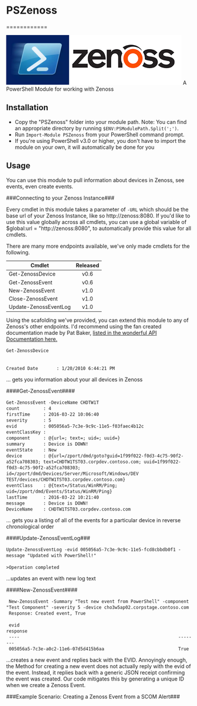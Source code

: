 # PSZenoss
============


<img class="alignnone wp-image-2172 size-large" src="https://raw.githubusercontent.com/1RedOne/PSZenoss/master/img/Zenoss_logo_new.png"/>
A PowerShell Module for working with Zenoss

Installation
------------
 * Copy the "PSZenoss" folder into your module path. Note: You can find an
appropriate directory by running `$ENV:PSModulePath.Split(';')`.
 * Run `Import-Module PSZenoss` from your PowerShell command prompt.
 * If you're using PowerShell v3.0 or higher, you don't have to import the module on your own, it will automatically be done for you

 Usage
 -----
 
 You can use this module to pull information about devices in Zenoss, see events, even create events.
 
###Connecting to your Zenoss Instance###

Every cmdlet in this module takes a parameter of `-URL` which should be the base url of your Zenoss Instance, like so http://zenoss:8080.  If you'd like to use this value globally across all cmdlets, you can use a global variable of $global:url = "http://zenoss:8080", to automatically provide this value for all cmdlets.

There are many more endpoints available, we've only made cmdlets for the following.

| Cmdlet        | Released      |
| ------------- |:-------------:|
| Get-ZenossDevice      | v0.6    |
| Get-ZenossEvent | v0.6      | 
| New-ZenossEvent | v1.0 |
| Close-ZenossEvent      | v1.0 |
| Update-ZenossEventLog | v1.0 |

Using the scafolding we've provided, you can extend this module to any of Zenoss's other endpoints.  I'd recommend using the fan created documentation made by Pat Baker, [listed in the wonderful API Documentation here.](http://search.cpan.org/~patbaker/Zenoss-1.11/lib/Zenoss/Router/Events.pm#METHODS)
 
    Get-ZenossDevice
   
    
    Created Date       : 1/20/2010 6:44:21 PM

... gets you information about your all devices in Zenoss

####Get-ZenossEvent####


    Get-ZenossEvent -DeviceName CHDTW1T
    count         : 4
    firstTime     : 2016-03-22 10:06:40
    severity      : 5
    evid          : 005056a5-7c3e-9c9c-11e5-f03faec4b12c
    eventClassKey : 
    component     : @{url=; text=; uid=; uuid=}
    summary       : Device is DOWN!
    eventState    : New
    device        : @{url=/zport/dmd/goto?guid=1f99f022-f0d3-4c75-90f2-a52fca708303; text=CHDTW1TST03.corpdev.contoso.com; uuid=1f99f022-f0d3-4c75-90f2-a52fca708303; 
    id=/zport/dmd/Devices/Server/Microsoft/Windows/DEV TEST/devices/CHDTW1TST03.corpdev.contoso.com}
    eventClass    : @{text=/Status/WinRM/Ping; uid=/zport/dmd/Events/Status/WinRM/Ping}
    lastTime      : 2016-03-22 10:21:40
    message       : Device is DOWN!
    DeviceName    : CHDTW1TST03.corpdev.contoso.com

... gets you a listing of all of the events for a particular device in reverse chronological order

####Update-ZenossEventLog###

    Update-ZenossEventLog -evid 005056a5-7c3e-9c9c-11e5-fcd8cbbdb0f1 -message "Updated with PowerShell!"
   
    >Operation completed
 
...updates an event with new log text

####New-ZenossEvent####

     New-ZenossEvent -Summary "Test new event from PowerShell" -component "Test Component" -severity 5 -device cho3w5ap02.corpstage.contoso.com
     Response: Created event, True

     evid                                                            response
     ----                                                            --------
     005056a5-7c3e-a0c2-11e6-07d5d415b6aa                            True

...creates a new event and replies back with the EVID.  Annoyingly enough, the Method for creating a new event does not actually reply with the evid of the event.  Instead, it replies back with a generic JSON receipt confirming the event was created.  Our code mitigates this by generating a unique ID when we create a Zenoss Event.

###Example Scenario: Creating a Zenoss Event from a SCOM Alert###


